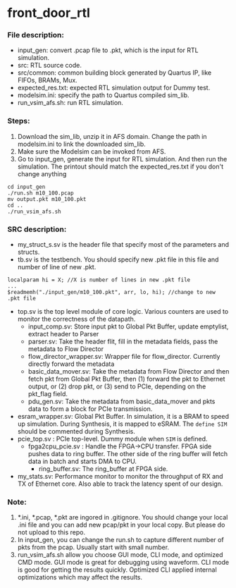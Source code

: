 # front_door_rtl

### File description:
- input_gen: convert .pcap file to .pkt, which is the input for RTL simulation.
- src: RTL source code.
- src/common: common building block generated by Quartus IP, like FIFOs, BRAMs, Mux.
- expected_res.txt: expected RTL simulation output for Dummy test.
- modelsim.ini: specify the path to Quartus compiled sim_lib. 
- run_vsim_afs.sh: run RTL simulation. 

### Steps:
1. Download the sim_lib, unzip it in AFS domain. Change the path in modelsim.ini to link the downloaded sim_lib. 
2. Make sure the Modelsim can be invoked from AFS. 
3. Go to input_gen, generate the input for RTL simulation. And then run the simulation. The printout should match the expected_res.txt if you don't change anything
```
cd input_gen
./run.sh m10_100.pcap
mv output.pkt m10_100.pkt
cd ..
./run_vsim_afs.sh
```
### SRC description:
- my_struct_s.sv is the header file that specify most of the parameters and structs. 
- tb.sv is the testbench. You should specify new .pkt file in this file and number of line of new .pkt.
```
localparam hi = X; //X is number of lines in new .pkt file
...
$readmemh("./input_gen/m10_100.pkt", arr, lo, hi); //change to new .pkt file
```
  - top.sv is the top level module of core logic. Various counters are used to monitor the correctness of the datapath.
    - input_comp.sv: Store input pkt to Global Pkt Buffer, update emptylist, extract header to Parser
    - parser.sv: Take the header flit, fill in the metadata fields, pass the metadata to Flow Director
    - flow_director_wrapper.sv: Wrapper file for flow_director. Currently directly forward the metadata
    - basic_data_mover.sv: Take the metadata from Flow Director and then fetch pkt from Global Pkt Buffer, then (1) forward the pkt to Ethernet output, or (2) drop pkt, or (3) send to PCIe, depending on the pkt_flag field.
    - pdu_gen.sv: Take the metadata from basic_data_mover and pkts data to form a block for PCIe transmission. 
  - esram_wrapper.sv: Global Pkt Buffer. In simulation, it is a BRAM to speed up simulation. During Synthesis, it is mapped to eSRAM. The `define SIM` should be commented during Synthesis. 
  - pcie_top.sv : PCIe top-level. Dummy module when `SIM` is defined. 
    - fpga2cpu_pcie.sv : Handle the FPGA->CPU transfer. FPGA side pushes data to ring buffer. The other side of the ring buffer will fetch data in batch and starts DMA to CPU.
      - ring_buffer.sv: The ring_buffer at FPGA side. 
  - my_stats.sv: Performance monitor to monitor the throughput of RX and TX of Ethernet core. Also able to track the latency spent of our design.  

### Note:
1. \*.ini, \*.pcap, \*.pkt are ingored in .gitignore. You should change your local .ini file and you can add new pcap/pkt in your local copy. But please do not upload to this repo.
2. In input_gen, you can change the run.sh to capture different number of pkts from the pcap. Usually start with small number.
3. run_vsim_afs.sh allow you choose GUI mode, CLI mode, and optimized CMD mode. GUI mode is great for debugging using waveform. CLI mode is good for getting the results quickly. Optimized CLI applied internal optimizations which may affect the results.
